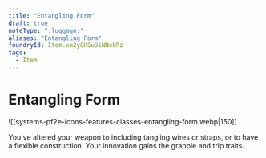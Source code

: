 ```yaml
---
title: "Entangling Form"
draft: true
noteType: ":luggage:"
aliases: "Entangling Form"
foundryId: Item.xn2yGHSu9iNNcbRz
tags:
  - Item
---
```


# Entangling Form
![[systems-pf2e-icons-features-classes-entangling-form.webp|150]]

You've altered your weapon to including tangling wires or straps, or to have a flexible construction. Your innovation gains the grapple and trip traits.

